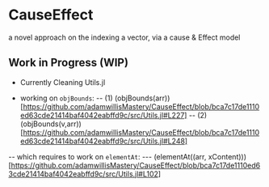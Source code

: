# CauseEffect
a novel approach on the indexing a vector, via a cause &amp; Effect model

## Work in Progress (WIP)

- Currently Cleaning Utils.jl

- working on  `objBounds`: 
-- (1) (objBounds(arr))[https://github.com/adamwillisMastery/CauseEffect/blob/bca7c17de1110ed63cde21414baf4042eabffd9c/src/Utils.jl#L227]
-- (2) (objBounds(v,arr))[https://github.com/adamwillisMastery/CauseEffect/blob/bca7c17de1110ed63cde21414baf4042eabffd9c/src/Utils.jl#L248]

-- which requires to work on `elementAt`:
--- (elementAt((arr, xContent)))[https://github.com/adamwillisMastery/CauseEffect/blob/bca7c17de1110ed63cde21414baf4042eabffd9c/src/Utils.jl#L102]
